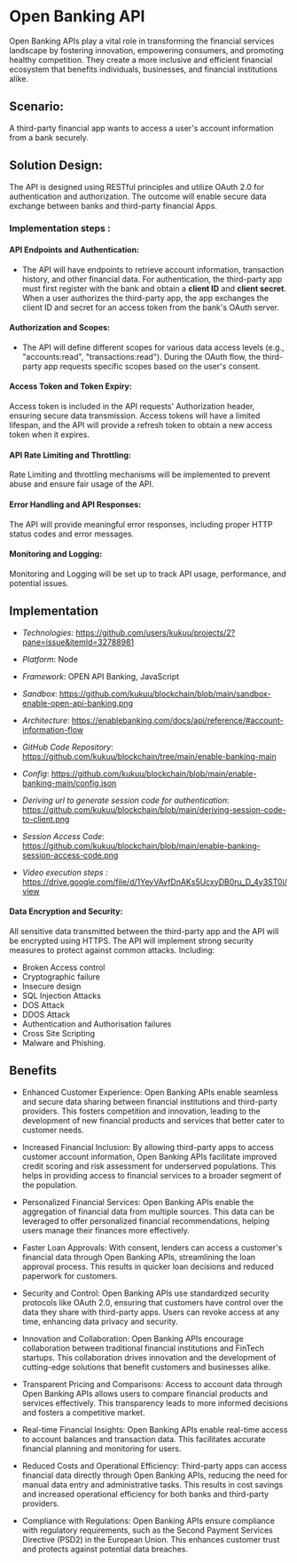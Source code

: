 

# Open Banking API 

Open Banking APIs play a vital role in transforming the financial services landscape by fostering innovation, empowering consumers, and promoting healthy competition. They create a more inclusive and efficient financial ecosystem that benefits individuals, businesses, and financial institutions alike.

## Scenario:
 A third-party financial app wants to access a user's account information from a bank securely. 

## Solution Design:
The API is designed using RESTful principles and utilize OAuth 2.0 for authentication and authorization.  The outcome will enable secure data exchange between banks and third-party financial Apps.

### Implementation steps :

#### API Endpoints and Authentication:

- The API will have endpoints to retrieve account information, transaction history, and other financial data.
For authentication, the third-party app must first register with the bank and obtain a **client ID** and **client secret**.
When a user authorizes the third-party app, the app exchanges the client ID and secret for an access token from the bank's OAuth server.

#### Authorization and Scopes:

- The API will define different scopes for various data access levels (e.g., "accounts:read", "transactions:read").
During the OAuth flow, the third-party app requests specific scopes based on the user's consent.

#### Access Token and Token Expiry:

Access token is included in the API requests' Authorization header, ensuring secure data transmission.
Access tokens will have a limited lifespan, and the API will provide a refresh token to obtain a new access token when it expires.

#### API Rate Limiting and Throttling:

Rate Limiting and throttling mechanisms will be implemented to prevent abuse and ensure fair usage of the API.


#### Error Handling and API Responses:

The API will provide meaningful error responses, including proper HTTP status codes and error messages.

#### Monitoring and Logging:

Monitoring and Logging will be set up to track API usage, performance, and potential issues.


## Implementation

- _Technologies_: https://github.com/users/kukuu/projects/2?pane=issue&itemId=32788981

- _Platform_: Node
 
- _Framework_: OPEN API Banking, JavaScript

- _Sandbox_: https://github.com/kukuu/blockchain/blob/main/sandbox-enable-open-api-banking.png

- _Architecture_: https://enablebanking.com/docs/api/reference/#account-information-flow

- _GitHub Code Repository_: https://github.com/kukuu/blockchain/tree/main/enable-banking-main

- _Config_: https://github.com/kukuu/blockchain/blob/main/enable-banking-main/config.json

- _Deriving  url to generate session code for authentication_: https://github.com/kukuu/blockchain/blob/main/deriving-session-code-to-client.png

- _Session Access Code_: https://github.com/kukuu/blockchain/blob/main/enable-banking-session-access-code.png

- _Video execution steps :_ https://drive.google.com/file/d/1YeyVAyfDnAKs5UcxyDB0ru_D_4y3ST0j/view
  
#### Data Encryption and Security:

All sensitive data transmitted between the third-party app and the API will be encrypted using HTTPS.
The API will implement strong security measures to protect against common attacks. Including:

- Broken Access control
- Cryptographic failure
- Insecure design
- SQL Injection Attacks
- DOS Attack
- DDOS Attack
- Authentication and Authorisation failures
- Cross Site Scripting
- Malware and Phishing.

## Benefits

- Enhanced Customer Experience: Open Banking APIs enable seamless and secure data sharing between financial institutions and third-party providers. This fosters competition and innovation, leading to the development of new financial products and services that better cater to customer needs.

- Increased Financial Inclusion: By allowing third-party apps to access customer account information, Open Banking APIs facilitate improved credit scoring and risk assessment for underserved populations. This helps in providing access to financial services to a broader segment of the population.

- Personalized Financial Services: Open Banking APIs enable the aggregation of financial data from multiple sources. This data can be leveraged to offer personalized financial recommendations, helping users manage their finances more effectively.

- Faster Loan Approvals: With consent, lenders can access a customer's financial data through Open Banking APIs, streamlining the loan approval process. This results in quicker loan decisions and reduced paperwork for customers.

- Security and Control: Open Banking APIs use standardized security protocols like OAuth 2.0, ensuring that customers have control over the data they share with third-party apps. Users can revoke access at any time, enhancing data privacy and security.

- Innovation and Collaboration: Open Banking APIs encourage collaboration between traditional financial institutions and FinTech startups. This collaboration drives innovation and the development of cutting-edge solutions that benefit customers and businesses alike.

- Transparent Pricing and Comparisons: Access to account data through Open Banking APIs allows users to compare financial products and services effectively. This transparency leads to more informed decisions and fosters a competitive market.

- Real-time Financial Insights: Open Banking APIs enable real-time access to account balances and transaction data. This facilitates accurate financial planning and monitoring for users.

- Reduced Costs and Operational Efficiency: Third-party apps can access financial data directly through Open Banking APIs, reducing the need for manual data entry and administrative tasks. This results in cost savings and increased operational efficiency for both banks and third-party providers.

- Compliance with Regulations: Open Banking APIs ensure compliance with regulatory requirements, such as the Second Payment Services Directive (PSD2) in the European Union. This enhances customer trust and protects against potential data breaches.
